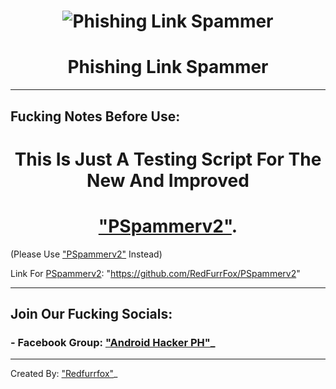 # <h1 align="center">![Phishing Link Spammer](https://user-images.githubusercontent.com/80197308/150513371-922df668-2bdf-4d76-ba47-713bdf7a2af1.png)
# <h1 align="center">**Phishing Link Spammer**

---

## Fucking Notes Before Use:
### <h1 align="center"> This Is Just A Testing Script For The New And Improved 
### <h1 align="center"> ["PSpammerv2"](https://github.com/RedFurrFox/PSpammerv2).
  
(Please Use ["PSpammerv2"](https://github.com/RedFurrFox/PSpammerv2) Instead)

Link For [PSpammerv2](https://github.com/RedFurrFox/PSpammerv2): "https://github.com/RedFurrFox/PSpammerv2"

---

## Join Our Fucking Socials:

### - Facebook Group: ["Android Hacker PH"](https://www.facebook.com/groups/1778790372291663)_

---

Created By: ["Redfurrfox"](https://github.com/RedFurrFox)_

